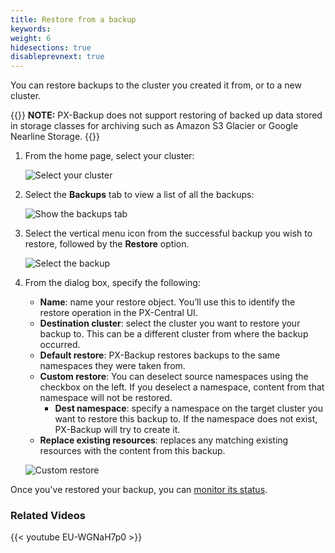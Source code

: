 ```yaml
---
title: Restore from a backup
keywords:
weight: 6
hidesections: true
disableprevnext: true
---
```


You can restore backups to the cluster you created it from, or to a new cluster.

{{<info>}}
**NOTE:** PX-Backup does not support restoring of backed up data stored in storage classes for archiving such as Amazon S3 Glacier or Google Nearline Storage.
{{</info>}}

1. From the home page, select your cluster:

    ![Select your cluster](/img/cluster-backups.png)

    <!-- ![](/img/backup-menu.png) -->

    <!-- The PX-Backup dashboard shows all of your backup operations divided into three categories: failed, in-progress, success.

    Alternatively, select the  **All backups** link now from which you can list all the backups available across your backup locations. You can restore from the enteries here as well. -->

    <!-- ![](/img/restore-all.png) -->

    <!-- Select the **Backup** button associated with your cluster: -->

    <!-- ![](/img/cluster-backups.png) -->

    <!-- Each cluster shows a list of all the backups created with an option to view the details and restore the backup -->

2. Select the **Backups** tab to view a list of all the backups:

    ![Show the backups tab](/img/show-the-backups-tab.png)

3. Select the vertical menu icon from the successful backup you wish to restore, followed by the **Restore** option.

    ![Select the backup](/img/select-backups.png)

4. From the dialog box, specify the following:

    * **Name**: name your restore object. You’ll use this to identify the restore operation in the PX-Central UI.
    * **Destination cluster**: select the cluster you want to restore your backup to. This can be a different cluster from where the backup occurred.
    * **Default restore**: PX-Backup restores backups to the same namespaces they were taken from.
    * **Custom restore**: You can deselect source namespaces using the checkbox on the left. If you deselect a namespace, content from that namespace will not be restored.
        * **Dest namespace**: specify a namespace on the target cluster you want to restore this backup to. If the namespace does not exist, PX-Backup will try to create it.
    * **Replace existing resources**: replaces any matching existing resources with the content from this backup.

    ![Custom restore](/img/restore-custom.png)

Once you've restored your backup, you can [monitor its status](/use-px-backup/backup-restore/monitor-status).

### Related Videos

  {{< youtube EU-WGNaH7p0 >}}

<!--
## Search for set of backups based on dates and restore from them

1. From the PX-Central home page, select the **Backup** button for the cluster you want to restore from:

    ![](/img/select-backup.png)

2. Select the **Backups** tab:

3. Select the calendar icon in the upper left portion of the page:

    ![](/img/select-date.png)

4. Define a range of backups you want to see. The list of available backups will filter on this date range:

5. Select the vertical menu icon from the successful backup you wish to restore, followed by the **Restore** option.

6. From the dialog box, specify the following:

    * **Name**: name your restore object. You’ll use this to identify the restore operation in the PX-Central UI.
    * **Destination cluster**: select the cluster you want to restore your backup to. This can be a different cluster from where the backup occurred.
    * **Default or Custom restore**:
        <!-- Custom restore allows the user to map the namespaces between their source and destination cluster. They can choose to restore it to a new namespace (different from the source cluster)
        * Under a default restore, PX-Backup restores backups to the same namespace they were taken from
        * You can deselect source namespaces using the checkbox on the left. If you deselect a namespace, content from that namespace will not be restored.
    * **Dest namespace**: specify a namespace on the target cluster you want to restore this backup to
    * **Replace existing resources**: replaces any matching existing resources with the content from this backup. Note that this does not replace any existing resources on other namespaces. -->
